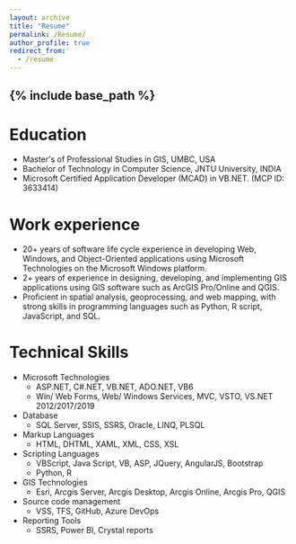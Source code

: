```yaml
---
layout: archive
title: "Resume"
permalink: /Resume/
author_profile: true
redirect_from:
  - /resume
---
```


{% include base_path %}
---------------

Education
======
* Master's of Professional Studies in GIS, UMBC, USA
* Bachelor of Technology in Computer Science, JNTU University, INDIA
* Microsoft Certified Application Developer (MCAD) in VB.NET.    (MCP ID: 3633414)

Work experience
======
* 20+ years of software life cycle experience in developing Web, Windows, and Object-Oriented applications using Microsoft Technologies on the Microsoft Windows   platform.
* 2+ years of experience in designing, developing, and implementing GIS applications using GIS software such as ArcGIS Pro/Online and QGIS.
* Proficient in spatial analysis, geoprocessing, and web mapping, with strong skills in programming languages such as Python, R script, JavaScript, and SQL.
  
Technical Skills
======
* Microsoft Technologies
  * ASP.NET, C#.NET, VB.NET, ADO.NET, VB6
  * Win/ Web Forms, Web/ Windows Services, MVC, VSTO, VS.NET 2012/2017/2019
* Database
  * SQL Server, SSIS, SSRS, Oracle, LINQ, PLSQL
* Markup Languages
  * HTML, DHTML, XAML, XML, CSS, XSL
* Scripting Languages
  * VBScript, Java Script, VB, ASP, JQuery, AngularJS, Bootstrap 
  * Python, R
* GIS Technologies
  * Esri, Arcgis Server, Arcgis Desktop, Arcgis Online, Arcgis Pro, QGIS
* Source code management
  * VSS, TFS, GitHub, Azure DevOps
* Reporting Tools
  * SSRS, Power BI, Crystal reports
